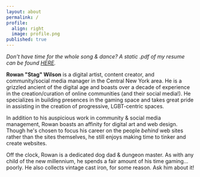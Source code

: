 ```yaml
---
layout: about
permalink: /
profile:
  align: right
  image: profile.png
published: true
---
```


*Don't have time for the whole song & dance? A static .pdf of my resume can be found [HERE](https://rowanjwilson.com/).*

**Rowan "Stag" Wilson** is a digital artist, content creator, and community/social media manager in the Central New York area. He is a grizzled ancient of the digital age and boasts over a decade of experience in the creation/curation of online communities (and their social media!). He specializes in building presences in the gaming space and takes great pride in assisting in the creation of progressive, LGBT-centric spaces.

In addition to his auspicious work in community & social media management, Rowan boasts an affinity for digital art and web design. Though he's chosen to focus his career on the people *behind* web sites rather than the sites themselves, he still enjoys making time to tinker and create websites.

Off the clock, Rowan is a dedicated dog dad & dungeon master. As with any child of the new millennium, he spends a fair amount of his time gaming... poorly. He also collects vintage cast iron, for some reason. Ask him about it!
